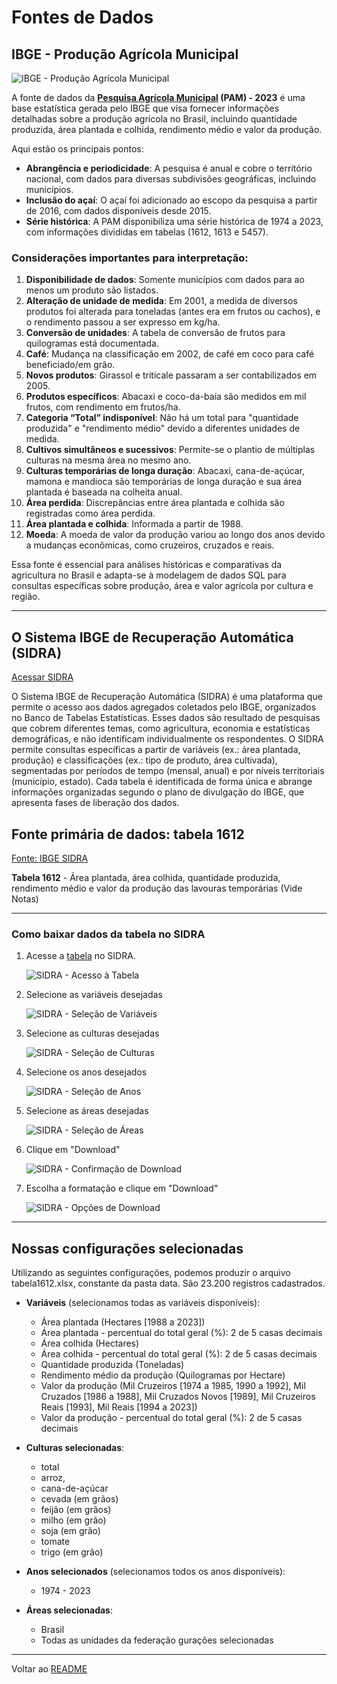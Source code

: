 # Fontes de Dados

## IBGE - Produção Agrícola Municipal

![IBGE - Produção Agrícola Municipal](../assets/IBGE_PAM.jpg)

A fonte de dados da **[Pesquisa Agrícola Municipal](https://sidra.ibge.gov.br/pesquisa/pam/tabelas) (PAM) - 2023** é uma base estatística gerada pelo IBGE que visa fornecer informações detalhadas sobre a produção agrícola no Brasil, incluindo quantidade produzida, área plantada e colhida, rendimento médio e valor da produção.

Aqui estão os principais pontos:

- **Abrangência e periodicidade**: A pesquisa é anual e cobre o território nacional, com dados para diversas subdivisões geográficas, incluindo municípios.
- **Inclusão do açaí**: O açaí foi adicionado ao escopo da pesquisa a partir de 2016, com dados disponíveis desde 2015.
- **Série histórica**: A PAM disponibiliza uma série histórica de 1974 a 2023, com informações divididas em tabelas (1612, 1613 e 5457).

### Considerações importantes para interpretação:

1. **Disponibilidade de dados**: Somente municípios com dados para ao menos um produto são listados.
2. **Alteração de unidade de medida**: Em 2001, a medida de diversos produtos foi alterada para toneladas (antes era em frutos ou cachos), e o rendimento passou a ser expresso em kg/ha.
3. **Conversão de unidades**: A tabela de conversão de frutos para quilogramas está documentada.
4. **Café**: Mudança na classificação em 2002, de café em coco para café beneficiado/em grão.
5. **Novos produtos**: Girassol e triticale passaram a ser contabilizados em 2005.
6. **Produtos específicos**: Abacaxi e coco-da-baía são medidos em mil frutos, com rendimento em frutos/ha.
7. **Categoria “Total” indisponível**: Não há um total para "quantidade produzida" e "rendimento médio" devido a diferentes unidades de medida.
8. **Cultivos simultâneos e sucessivos**: Permite-se o plantio de múltiplas culturas na mesma área no mesmo ano.
9. **Culturas temporárias de longa duração**: Abacaxi, cana-de-açúcar, mamona e mandioca são temporárias de longa duração e sua área plantada é baseada na colheita anual.
10. **Área perdida**: Discrepâncias entre área plantada e colhida são registradas como área perdida.
11. **Área plantada e colhida**: Informada a partir de 1988.
12. **Moeda**: A moeda de valor da produção variou ao longo dos anos devido a mudanças econômicas, como cruzeiros, cruzados e reais.

Essa fonte é essencial para análises históricas e comparativas da agricultura no Brasil e adapta-se à modelagem de dados SQL para consultas específicas sobre produção, área e valor agrícola por cultura e região.

---

## O Sistema IBGE de Recuperação Automática (SIDRA)

[Acessar SIDRA](https://sidra.ibge.gov.br)

O Sistema IBGE de Recuperação Automática (SIDRA) é uma plataforma que permite o acesso aos dados agregados coletados pelo IBGE, organizados no Banco de Tabelas Estatísticas. Esses dados são resultado de pesquisas que cobrem diferentes temas, como agricultura, economia e estatísticas demográficas, e não identificam individualmente os respondentes. O SIDRA permite consultas específicas a partir de variáveis (ex.: área plantada, produção) e classificações (ex.: tipo de produto, área cultivada), segmentadas por períodos de tempo (mensal, anual) e por níveis territoriais (município, estado). Cada tabela é identificada de forma única e abrange informações organizadas segundo o plano de divulgação do IBGE, que apresenta fases de liberação dos dados.

## Fonte primária de dados: tabela 1612

[Fonte: IBGE SIDRA](https://sidra.ibge.gov.br/tabela/1612)

**Tabela 1612** - Área plantada, área colhida, quantidade produzida, rendimento médio e valor da produção das lavouras temporárias (Vide Notas)

---

### Como baixar dados da tabela no SIDRA

1. Acesse a [tabela](https://sidra.ibge.gov.br/tabela/1612) no SIDRA.

   ![SIDRA - Acesso à Tabela](../assets/SIDRA.jpg)

2. Selecione as variáveis desejadas

   ![SIDRA - Seleção de Variáveis](../assets/SIDRA_variaveis.jpg)

3. Selecione as culturas desejadas

   ![SIDRA - Seleção de Culturas](../assets/SIDRA_culturas.jpg)

4. Selecione os anos desejados

   ![SIDRA - Seleção de Anos](../assets/SIDRA_anos.jpg)

5. Selecione as áreas desejadas

   ![SIDRA - Seleção de Áreas](../assets/SIDRA_areas.jpg)

6. Clique em "Download"

   ![SIDRA - Confirmação de Download](../assets/SIDRA_confirma.jpg)

7. Escolha a formatação e clique em "Download"

   ![SIDRA - Opções de Download](../assets/SIDRA_download.jpg)

---

## Nossas configurações selecionadas

Utilizando as seguintes configurações, podemos produzir o arquivo tabela1612.xlsx, constante da pasta data. São 23.200 registros cadastrados.

- **Variáveis** (selecionamos todas as variáveis disponíveis):

  - Área plantada (Hectares [1988 a 2023])
  - Área plantada - percentual do total geral (%): 2 de 5 casas decimais
  - Área colhida (Hectares)
  - Área colhida - percentual do total geral (%): 2 de 5 casas decimais
  - Quantidade produzida (Toneladas)
  - Rendimento médio da produção (Quilogramas por Hectare)
  - Valor da produção (Mil Cruzeiros [1974 a 1985, 1990 a 1992], Mil Cruzados [1986 a 1988], Mil Cruzados Novos [1989], Mil Cruzeiros Reais [1993], Mil Reais [1994 a 2023])
  - Valor da produção - percentual do total geral (%): 2 de 5 casas decimais

- **Culturas selecionadas**:

  - total
  - arroz,
  - cana-de-açúcar
  - cevada (em grãos)
  - feijão (em grãos)
  - milho (em grão)
  - soja (em grão)
  - tomate
  - trigo (em grão)

- **Anos selecionados** (selecionamos todos os anos disponíveis):

  - 1974 - 2023

- **Áreas selecionadas**:
  - Brasil
  - Todas as unidades da federação
gurações selecionadas

---

Voltar ao [README](/README.md)
